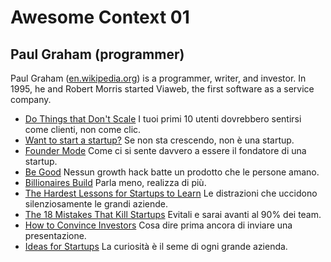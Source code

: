 # Awesome Context 01

## Paul Graham (programmer)

Paul Graham ([en.wikipedia.org](https://en.wikipedia.org/wiki/Paul_Graham_(programmer))) is a programmer, writer, and investor. In 1995, he and Robert Morris started Viaweb, the first software as a service company. 

- [Do Things that Don't Scale](https://www.paulgraham.com/ds.html) I tuoi primi 10 utenti dovrebbero sentirsi come clienti, non come clic.
- [Want to start a startup?](https://paulgraham.com/13sentences.html) Se non sta crescendo, non è una startup.
- [Founder Mode](https://paulgraham.com/foundermode.html) Come ci si sente davvero a essere il fondatore di una startup.
- [Be Good](https://paulgraham.com/good.html) Nessun growth hack batte un prodotto che le persone amano.
- [Billionaires Build](https://www.paulgraham.com/ace.html) Parla meno, realizza di più.
- [The Hardest Lessons for Startups to Learn](https://www.paulgraham.com/startuplessons.html) Le distrazioni che uccidono silenziosamente le grandi aziende.
- [The 18 Mistakes That Kill Startups](https://www.paulgraham.com/startupmistakes.html) Evitali e sarai avanti al 90% dei team.
- [How to Convince Investors](https://paulgraham.com/convince.html) Cosa dire prima ancora di inviare una presentazione.
- [Ideas for Startups](https://paulgraham.com/ideas.html) La curiosità è il seme di ogni grande azienda.
